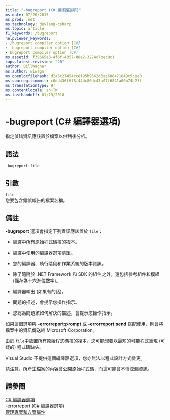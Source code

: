 ```yaml
---
title: "-bugreport (C# 編譯器選項)"
ms.date: 07/20/2015
ms.prod: .net
ms.technology: devlang-csharp
ms.topic: article
f1_keywords: /bugreport
helpviewer_keywords:
- /bugreport compiler option [C#]
- -bugreport compiler option [C#]
- bugreport compiler option [C#]
ms.assetid: f39665e3-4f6f-4357-88a2-3274c7bec0c1
caps.latest.revision: "20"
author: BillWagner
ms.author: wiwagn
ms.openlocfilehash: d2a6c27454cc8f95b9662d6ae688471849c5cee0
ms.sourcegitcommit: c0dd436f6f8f44dc80dc43b07f6841a00b74b23f
ms.translationtype: HT
ms.contentlocale: zh-TW
ms.lasthandoff: 01/19/2018
---
```

# <a name="-bugreport-c-compiler-options"></a>-bugreport (C# 編譯器選項)
指定偵錯資訊應該置於檔案以供稍後分析。  
  
## <a name="syntax"></a>語法  
  
```console  
-bugreport:file  
```  
  
## <a name="arguments"></a>引數  
 `file`  
 您要包含錯誤報告的檔案名稱。  
  
## <a name="remarks"></a>備註  
 **-bugreport** 選項會指定下列資訊應該置於 `file`：  
  
-   編譯中所有原始程式碼檔的複本。  
  
-   編譯中使用的編譯器選項清單。  
  
-   您的編譯器、執行階段和作業系統的版本資訊。  
  
-   除了隨附於 .NET Framework 和 SDK 的組件之外，還包括參考組件和模組 (儲存為十六進位數字)。  
  
-   編譯器輸出 (如果有的話)。  
  
-   問題的描述，會提示您操作指示。  
  
-   您認為問題該如何解決的描述，會提示您操作指示。  
  
 如果這個選項與 **-errorreport:prompt** 或 **-errorreport:send** 搭配使用，則會將檔案中的資訊傳送給 Microsoft Corporation。  
  
 由於 `file`中放置所有原始程式碼檔的複本，您可能想要以最短的可能程式重現 (可疑的) 程式碼缺失。  
  
 Visual Studio 不提供這個編譯器選項，您亦無法以程式設計方式變更。  
  
 請注意，所產生檔案的內容會公開原始程式碼，而這可能會不慎洩漏資訊。  
  
## <a name="see-also"></a>請參閱  
 [C# 編譯器選項](../../../csharp/language-reference/compiler-options/index.md)  
 [-errorreport (C# 編譯器選項)](../../../csharp/language-reference/compiler-options/errorreport-compiler-option.md)  
 [管理專案和方案屬性](/visualstudio/ide/managing-project-and-solution-properties)
